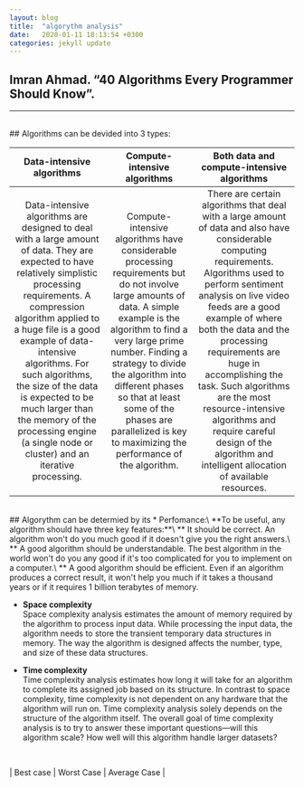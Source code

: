 ```yaml
---
layout: blog
title:  "algorythm analysis"
date:   2020-01-11 18:13:54 +0300
categories: jekyll update
---
```


## Imran Ahmad. “40 Algorithms Every Programmer Should Know”.
---

<br>
## Algorithms can be devided into 3 types:

| Data-intensive algorithms                                                                                                                                                                                                                                                                                                                                                                                                     | Compute-intensive algorithms                                                                                                                                                                                                                                                                                                                                         | Both data and compute-intensive algorithms                                                                                                                                                                                                                                                                                                                                                                                                                                      |
| :---:                                                                                                                                                                                                                                                                                                                                                                                                                         | :---:                                                                                                                                                                                                                                                                                                                                                                | :---:                                                                                                                                                                                                                                                                                                                                                                                                                                                                           |
| Data-intensive algorithms are designed to deal with a large amount of data. They are expected to have relatively simplistic processing requirements. A compression algorithm applied to a huge file is a good example of data-intensive algorithms. For such algorithms, the size of the data is expected to be much larger than the memory of the processing engine (a single node or cluster) and an iterative processing. | Compute-intensive algorithms have considerable processing requirements but do not involve large amounts of data.  A simple example is the algorithm to find a very large prime number. Finding a strategy to divide the algorithm into different phases so that at least some of the phases are parallelized is key to maximizing the performance of the algorithm. | There are certain algorithms that deal with a large amount of data and also have considerable computing requirements. Algorithms used to perform sentiment analysis on live video feeds are a good example of where both the data and the processing requirements are huge in accomplishing the task.  Such algorithms are the most resource-intensive algorithms and require careful design of the algorithm and intelligent allocation of available resources. |

<br>
## Algorythm can be determied by its
* Perfomance:\
**To be useful, any algorithm should have three key features:**\
  ** It should be correct. An algorithm won't do you much good if it doesn't give you the right answers.\
  ** A good algorithm should be understandable. The best algorithm in the world won't do you any good if it's too
  complicated for you to implement on a computer.\
  ** A good algorithm should be efficient. Even if an algorithm produces a correct result, it won't help you much
  if it takes a thousand years or if it requires 1 billion terabytes of memory.

* **Space complexity**\
Space complexity analysis estimates the amount of memory required by the algorithm to process input data. While processing the input data, the algorithm needs to store the transient temporary data structures in memory. The way the algorithm is designed affects the number, type, and size of these data structures.

* **Time complexity**\
Time complexity analysis estimates how long it will take for an algorithm to complete its assigned job based on its structure. In contrast to space complexity, time complexity is not dependent on any hardware that the algorithm will run on. Time complexity analysis solely depends on the structure of the algorithm itself. The overall goal of time complexity analysis is to try to answer these important questions—will this algorithm scale? How well will this algorithm handle larger datasets?
<br>

| Best case | Worst Case | Average Case |

